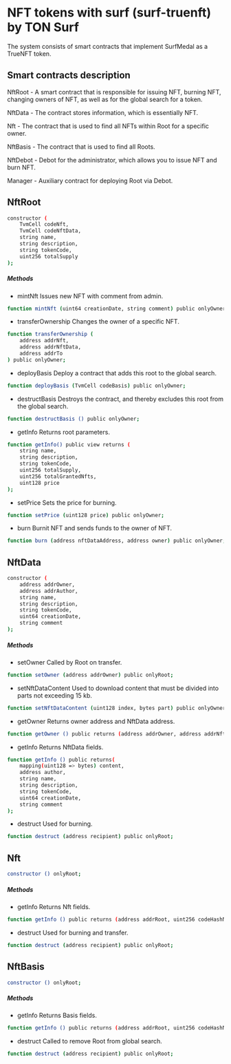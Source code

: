 # NFT tokens with surf (surf-truenft) by TON Surf

The system consists of smart contracts that implement SurfMedal as a TrueNFT token.

## Smart contracts description 

NftRoot - A smart contract that is responsible for issuing NFT, burning NFT, changing owners of NFT, as well as for the global search for a token. 

NftData - The contract stores information, which is essentially NFT. 

Nft - The contract that is used to find all NFTs within Root for a specific owner. 

NftBasis - The contract that is used to find all Roots. 

NftDebot - Debot for the administrator, which allows you to issue NFT and burn NFT. 

Manager - Auxiliary contract for deploying Root via Debot. 

## NftRoot
```sh
constructor (
    TvmCell codeNft,
    TvmCell codeNftData,
    string name,
    string description,
    string tokenCode,
    uint256 totalSupply
);
```
##### Methods
- mintNft
Issues new NFT with comment from admin.
```sh
function mintNft (uint64 creationDate, string comment) public onlyOwner;
```
- transferOwnership
Changes the owner of a specific NFT.
```sh
function transferOwnership (
    address addrNft,
    address addrNftData,
    address addrTo
) public onlyOwner;
```
- deployBasis
Deploy a contract that adds this root to the global search.
```sh
function deployBasis (TvmCell codeBasis) public onlyOwner;
```
- destructBasis
Destroys the contract, and thereby excludes this root from the global search.
```sh
function destructBasis () public onlyOwner;
```
- getInfo
Returns root parameters.
```sh
function getInfo() public view returns (
    string name,
    string description,
    string tokenCode,
    uint256 totalSupply,
    uint256 totalGrantedNfts,
    uint128 price
);
```
- setPrice
Sets the price for burning.
```sh
function setPrice (uint128 price) public onlyOwner;
```
- burn
Burnit NFT and sends funds to the owner of NFT.
```sh
function burn (address nftDataAddress, address owner) public onlyOwner;
```

## NftData
```sh
constructor (
    address addrOwner,
    address addrAuthor,
    string name,
    string description,
    string tokenCode,
    uint64 creationDate,
    string comment
);
```
##### Methods
- setOwner
Called by Root on transfer.
```sh
function setOwner (address addrOwner) public onlyRoot;
```
- setNftDataContent
Used to download content that must be divided into parts not exceeding 15 kb.
```sh
function setNftDataContent (uint128 index, bytes part) public onlyOwner;
```
- getOwner
Returns owner address and NftData address.
```sh
function getOwner () public returns (address addrOwner, address addrNftData);
```
- getInfo
Returns NftData fields.
```sh
function getInfo () public returns(
    mapping(uint128 => bytes) content,
    address author,
    string name,
    string description,
    string tokenCode,
    uint64 creationDate,
    string comment
);
```
- destruct
Used for burning.
```sh
function destruct (address recipient) public onlyRoot;
```

## Nft
```sh
constructor () onlyRoot;
```
##### Methods
- getInfo
Returns Nft fields.
```sh
function getInfo () public returns (address addrRoot, uint256 codeHashNftData);
```
- destruct
Used for burning and transfer.
```sh
function destruct (address recipient) public onlyRoot;
```

## NftBasis
```sh
constructor () onlyRoot;
```
##### Methods
- getInfo
Returns Basis fields.
```sh
function getInfo () public returns (address addrRoot, uint256 codeHashNftData);
```
- destruct
Called to remove Root from global search.
```sh
function destruct (address recipient) public onlyRoot;
```
